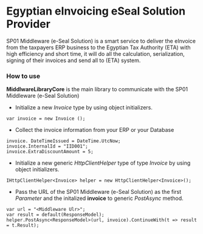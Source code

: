 # Egyptian eInvoicing eSeal Solution Provider

SP01 Middleware (e-Seal Solution) is a smart service to deliver the eInvoice from the taxpayers ERP business to the Egyptian Tax Authority (ETA) with high efficiency and short time, it will do all the calculation, serialization, signing of their invoices and send all to (ETA) system.

### How to use

**MiddlwareLibraryCore** is the main library to communicate with the SP01 Middleware (e-Seal Solution)

- Initialize a new _Invoice_ type by using object initializers.

```
var invoice = new Invoice ();
```

- Collect the invoice information from your ERP or your Database

```
invoice. DateTimeIssued = DateTime.UtcNow;
invoice.InternalId = "IID001";
invoice.ExtraDiscountAmount = 5;
```

- Initialize a new generic _HttpClientHelper_ type of type _Invoice_ by using object initializers.

```
IHttpClientHelper<Invoice> helper = new HttpClientHelper<Invoice>();
```

- Pass the URL of the SP01 Middleware (e-Seal Solution) as the first _Parameter_ and the initalized **invoice** to generic _PostAsync_ method.

```
var url = "<Middleware Ulr>";
var result = default(ResponseModel);
helper.PostAsync<ResponseModel>(url, invoice).ContinueWith(t => result = t.Result);
```
